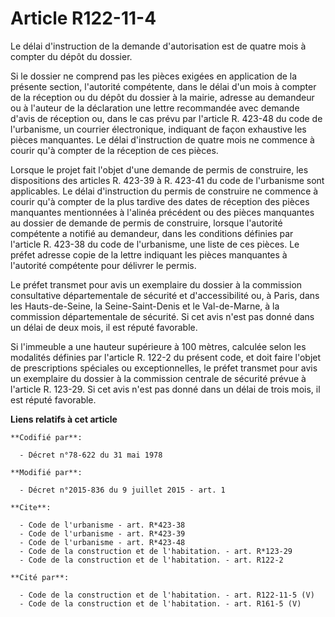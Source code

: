 # Article R122-11-4

Le délai d'instruction de la demande d'autorisation est de quatre mois à compter du dépôt du dossier. 

Si le dossier ne comprend pas les pièces exigées en application de la présente section, l'autorité compétente, dans le délai
d'un mois à compter de la réception ou du dépôt du dossier à la mairie, adresse au demandeur ou à l'auteur de la déclaration
une lettre recommandée avec demande d'avis de réception ou, dans le cas prévu par l'article R. 423-48 du code de l'urbanisme,
un courrier électronique, indiquant de façon exhaustive les pièces manquantes. Le délai d'instruction de quatre mois ne
commence à courir qu'à compter de la réception de ces pièces. 

Lorsque le projet fait l'objet d'une demande de permis de construire, les dispositions des articles R. 423-39 à R. 423-41 du
code de l'urbanisme sont applicables. Le délai d'instruction du permis de construire ne commence à courir qu'à compter de la
plus tardive des dates de réception des pièces manquantes mentionnées à l'alinéa précédent ou des pièces manquantes au
dossier de demande de permis de construire, lorsque l'autorité compétente a notifié au demandeur, dans les conditions
définies par l'article R. 423-38 du code de l'urbanisme, une liste de ces pièces. Le préfet adresse copie de la lettre
indiquant les pièces manquantes à l'autorité compétente pour délivrer le permis. 

Le préfet transmet pour avis un exemplaire du dossier à la commission consultative départementale de sécurité et
d'accessibilité ou, à Paris, dans les Hauts-de-Seine, la Seine-Saint-Denis et le Val-de-Marne, à la commission départementale
de sécurité. Si cet avis n'est pas donné dans un délai de deux mois, il est réputé favorable. 

Si l'immeuble a une hauteur supérieure à 100 mètres, calculée selon les modalités définies par l'article R. 122-2 du présent
code, et doit faire l'objet de prescriptions spéciales ou exceptionnelles, le préfet transmet pour avis un exemplaire du
dossier à la commission centrale de sécurité prévue à l'article R. 123-29. Si cet avis n'est pas donné dans un délai de trois
mois, il est réputé favorable.

**Liens relatifs à cet article**

	**Codifié par**:

	  - Décret n°78-622 du 31 mai 1978

	**Modifié par**:

	  - Décret n°2015-836 du 9 juillet 2015 - art. 1

	**Cite**:

	  - Code de l'urbanisme - art. R*423-38
	  - Code de l'urbanisme - art. R*423-39
	  - Code de l'urbanisme - art. R*423-48
	  - Code de la construction et de l'habitation. - art. R*123-29
	  - Code de la construction et de l'habitation. - art. R122-2

	**Cité par**:

	  - Code de la construction et de l'habitation. - art. R122-11-5 (V)
	  - Code de la construction et de l'habitation. - art. R161-5 (V)
